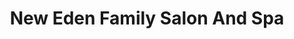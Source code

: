 ---
title: "New Eden Family Salon And Spa"
url: /bangalore/new-eden-family-salon-and-spa/
shop: Kosmetik
---